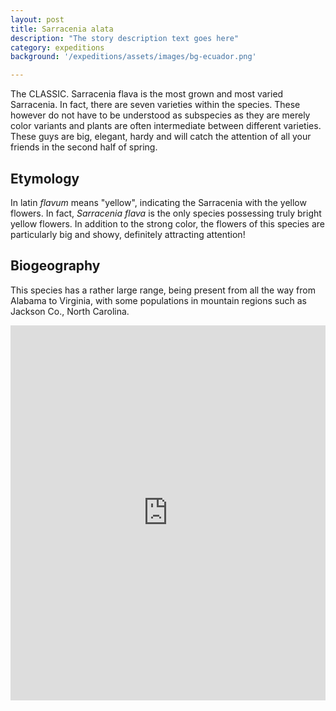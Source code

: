 ```yaml
---
layout: post
title: Sarracenia alata
description: "The story description text goes here"
category: expeditions
background: '/expeditions/assets/images/bg-ecuador.png'

---
```


The CLASSIC. Sarracenia flava is the most grown and most varied Sarracenia. In fact, there are seven varieties within the species. These however do not have to be understood as subspecies as they are merely color variants and plants are often intermediate between different varieties. These guys are big, elegant, hardy and will catch the attention of all your friends in the second half of spring.

## Etymology
In latin *flavum* means "yellow", indicating the Sarracenia with the yellow flowers. In fact, *Sarracenia flava* is the only species possessing truly bright yellow flowers. In addition to the strong color, the flowers of this species are particularly big and showy, definitely attracting attention!


## Biogeography
This species has a rather large range, being present from all the way from Alabama to Virginia, with some populations in mountain regions such as Jackson Co., North Carolina.

<iframe src="https://marco-barandun.github.io/cp-resource/sarracenia/assets/maps/Sarracenia_flava.html" height="600px" width="100%" style="border:none;"></iframe>
